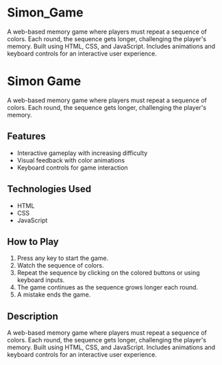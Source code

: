 # Simon_Game
A web-based memory game where players must repeat a sequence of colors. Each round, the sequence gets longer, challenging the player's memory. Built using HTML, CSS, and JavaScript. Includes animations and keyboard controls for an interactive user experience.
# Simon Game

A web-based memory game where players must repeat a sequence of colors. Each round, the sequence gets longer, challenging the player's memory.

## Features
- Interactive gameplay with increasing difficulty
- Visual feedback with color animations
- Keyboard controls for game interaction

## Technologies Used
- HTML
- CSS
- JavaScript

## How to Play
1. Press any key to start the game.
2. Watch the sequence of colors.
3. Repeat the sequence by clicking on the colored buttons or using keyboard inputs.
4. The game continues as the sequence grows longer each round.
5. A mistake ends the game.

## Description
A web-based memory game where players must repeat a sequence of colors. Each round, the sequence gets longer, challenging the player's memory. Built using HTML, CSS, and JavaScript. Includes animations and keyboard controls for an interactive user experience.
